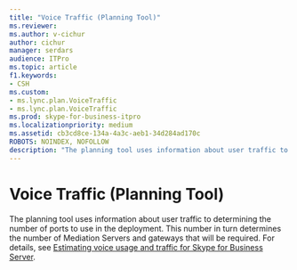 ```yaml
---
title: "Voice Traffic (Planning Tool)"
ms.reviewer: 
ms.author: v-cichur
author: cichur
manager: serdars
audience: ITPro
ms.topic: article
f1.keywords:
- CSH
ms.custom:
- ms.lync.plan.VoiceTraffic
- ms.lync.plan.VoiceTraffic
ms.prod: skype-for-business-itpro
ms.localizationpriority: medium
ms.assetid: cb3cd8ce-134a-4a3c-aeb1-34d284ad170c
ROBOTS: NOINDEX, NOFOLLOW
description: "The planning tool uses information about user traffic to determining the number of ports to use in the deployment. This number in turn determines the number of Mediation Servers and gateways that will be required. For details, see Estimating voice usage and traffic for Skype for Business Server."
---
```


# Voice Traffic (Planning Tool)
 
The planning tool uses information about user traffic to determining the number of ports to use in the deployment. This number in turn determines the number of Mediation Servers and gateways that will be required. For details, see [Estimating voice usage and traffic for Skype for Business Server](../../../plan-your-deployment/capacity/estimating-voice-traffic.md).
  

